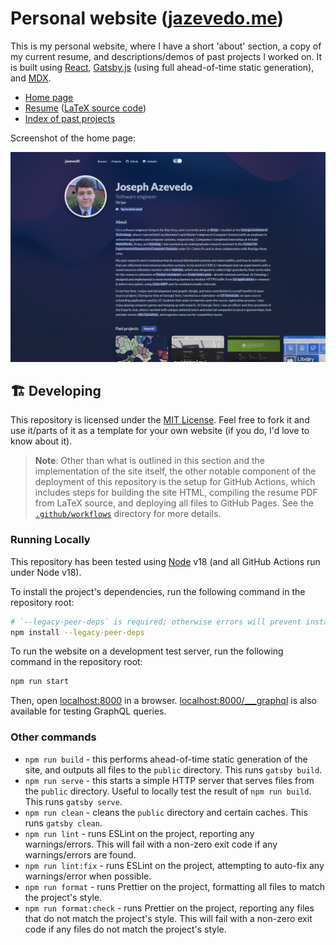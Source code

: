 # Personal website ([jazevedo.me](https://jazevedo.me))

This is my personal website, where I have a short 'about' section, a copy of my current resume, and descriptions/demos of past projects I worked on. It is built using [React](https://reactjs.org), [Gatsby.js](https://www.gatsbyjs.org/) (using full ahead-of-time static generation), and [MDX](https://mdxjs.com/).

- [Home page](https://jazevedo.me/)
- [Resume](https://jazevedo.me/resume) ([LaTeX source code](https://github.com/jazeved0/jazevedo.me/blob/main/src/resume/main.tex))
- [Index of past projects](https://jazevedo.me/projects)

Screenshot of the home page:

<!-- Screenshot taken by going to home page and selecting a 1920x1280 resolution
in devtools device toolbar, then use the 'Capture screenshot' devtools command: -->

![screenshot of the home page](./.github/readme/homepage_screenshot.png)

## 🏗️ Developing

This repository is licensed under the [MIT License](./LICENSE). Feel free to fork it and use it/parts of it as a template for your own website (if you do, I'd love to know about it).

> **Note**:
> Other than what is outlined in this section and the implementation of the site itself,
> the other notable component of the deployment of this repository
> is the setup for GitHub Actions, which includes steps for building the site HTML,
> compiling the resume PDF from LaTeX source, and deploying all files to GitHub Pages.
> See the [`.github/workflows`](./.github/workflows) directory for more details.

### Running Locally

This repository has been tested using [Node](https://nodejs.org/en/) v18 (and all GitHub Actions run under Node v18).

To install the project's dependencies, run the following command in the repository root:

```sh
# `--legacy-peer-deps` is required; otherwise errors will prevent installation:
npm install --legacy-peer-deps
```

To run the website on a development test server, run the following command in the repository root:

```sh
npm run start
```

Then, open [localhost:8000](http://localhost:8000/) in a browser. [localhost:8000/\_\_\_graphql](http://localhost:8000/___graphql) is also available for testing GraphQL queries.

### Other commands

- `npm run build` - this performs ahead-of-time static generation of the site, and outputs all files to the `public` directory. This runs `gatsby build`.
- `npm run serve` - this starts a simple HTTP server that serves files from the `public` directory. Useful to locally test the result of `npm run build`. This runs `gatsby serve`.
- `npm run clean` - cleans the `public` directory and certain caches. This runs `gatsby clean`.
- `npm run lint` - runs ESLint on the project, reporting any warnings/errors. This will fail with a non-zero exit code if any warnings/errors are found.
- `npm run lint:fix` - runs ESLint on the project, attempting to auto-fix any warnings/error when possible.
- `npm run format` - runs Prettier on the project, formatting all files to match the project's style.
- `npm run format:check` - runs Prettier on the project, reporting any files that do not match the project's style. This will fail with a non-zero exit code if any files do not match the project's style.
